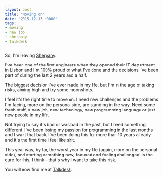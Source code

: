 ```yaml
---
layout: post
title: "Moving on"
date: "2015-12-13 +0000"
tags:
- moving
- new job
- sherpany
- talkdesk
---
```

So, I'm leaving [Sherpany](http://sherpany.com).

I've been one of the first engineers when they opened their IT department
in Lisbon and I'm 100% proud of what I've done and the decisions I've been
part of during the last 2 years and a half.

The biggest decision I've ever made in my life, but I'm in the age
of taking risks, aiming high and try some moonshots.

I feel it's the right time to move on. I need new challenges and the
problems I'm facing, more on the personal side, are standing in the way.
Need some fresh stuff, a new job, new technology, new programming language
or just new people in my life.

Not trying to say it's bad or was bad in the past, but I need something
different.  I've been losing my passion for programming in the last months
and I want that back; I've been doing this for more than 10 years already and it's
the first time I feel like shit.

This year was, by far, the worst year in my life (again, more on the
personal side), and starting something new, focused and feeling
challenged, is the cure for this, I think – that's why I want to take this
risk.

You will now find me at [Talkdesk](https://talkdesk.com).
